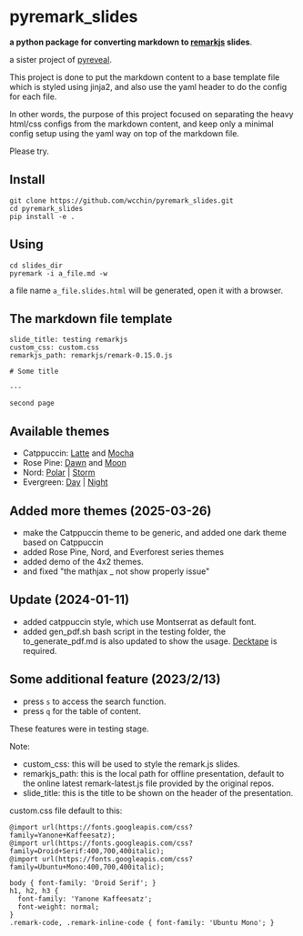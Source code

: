 
# pyremark_slides
**a python package for converting markdown to [remarkjs](https://github.com/gnab/remark) slides**.

a sister project of <a href="https://github.com/wcchin/pyreveal" target="_blank">pyreveal</a>. 

This project is done to put the markdown content to a base template file which is styled using jinja2, and also use the yaml header to do the config for each file. 

In other words, the purpose of this project focused on separating the heavy html/css configs from the markdown content, and keep only a minimal config setup using the yaml way on top of the markdown file. 

Please try.


## Install

    git clone https://github.com/wcchin/pyremark_slides.git
    cd pyremark_slides
    pip install -e .


## Using

    cd slides_dir
    pyremark -i a_file.md -w

a file name `a_file.slides.html` will be generated, open it with a browser.


## The markdown file template


    slide_title: testing remarkjs
    custom_css: custom.css
    remarkjs_path: remarkjs/remark-0.15.0.js
    
    # Some title
    
    ---
    
    second page
    
    
## Available themes
- Catppuccin: [Latte](testing/demo_0-Catppuccin_latte.slides.html) and [Mocha](testing/demo_1-Catppuccin_mocha.slides.html)
- Rose Pine: [Dawn](testing/demo_2-RosePine-dawn.slides.html) and [Moon](testing/demo_3-RosePine-moon.slides.html)
- Nord: [Polar](testing/demo_4-Nord-polar.slides.html) | [Storm](testing/demo_5-Nord-storm.slides.html)
- Evergreen: [Day](testing/demo_6-Everforest-day.slides.html) | [Night](testing/demo_7-Everforest-night.slides.html)


    
## Added more themes (2025-03-26)
- make the Catppuccin theme to be generic, and added one dark theme based on Catppuccin
- added Rose Pine, Nord, and Everforest series themes
- added demo of the 4x2 themes.
- and fixed "the mathjax \_ not show properly issue"

## Update (2024-01-11)

- added catppuccin style, which use Montserrat as default font. 
- added gen_pdf.sh bash script in the testing folder, the to_generate_pdf.md is also updated to show the usage. [Decktape](https://github.com/astefanutti/decktape) is required. 


## Some additional feature (2023/2/13)

- press `s` to access the search function. 
- press `q` for the table of content.  

These features were in testing stage. 

Note:

- custom_css: this will be used to style the remark.js slides. 
- remarkjs_path: this is the local path for offline presentation, default to the online latest remark-latest.js file provided by the original repos. 
- slide_title: this is the title to be shown on the header of the presentation. 


custom.css file default to this:

    @import url(https://fonts.googleapis.com/css?family=Yanone+Kaffeesatz);
    @import url(https://fonts.googleapis.com/css?family=Droid+Serif:400,700,400italic);
    @import url(https://fonts.googleapis.com/css?family=Ubuntu+Mono:400,700,400italic);
    
    body { font-family: 'Droid Serif'; }
    h1, h2, h3 {
      font-family: 'Yanone Kaffeesatz';
      font-weight: normal;
    }
    .remark-code, .remark-inline-code { font-family: 'Ubuntu Mono'; }

